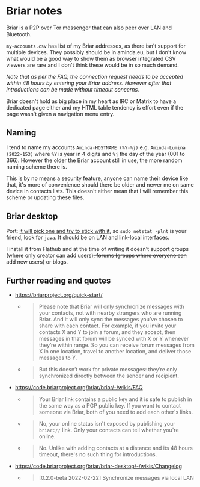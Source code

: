# Briar notes

Briar is a P2P over Tor messenger that can also peer over LAN and Bluetooth.

`my-accounts.csv` has list of my Briar addresses, as there isn't support
for multiple devices. They possibly should be in aminda.eu, but I don't
know what would be a good way to show them as browser integrated CSV
viewers are rare and I don't think these would be in so much demand.

*Note that as per the FAQ, the connection request needs to be accepted
within 48 hours by entering your Briar address. However after that
introductions can be made without timeout concerns.*

Briar doesn't hold as big place in my heart as IRC or Matrix to have a
dedicated page either and my HTML table tendency is effort even if the page
wasn't given a navigation menu entry.

## Naming

I tend to name my accounts `Aminda-HOSTNAME (%Y-%j)` e.g.
`Aminda-Lumina (2022-153)` where `%Y` is year in 4 digits and `%j` the day
of the year (001 to 366). However the older the Briar account still in use,
the more random naming scheme there is.

This is by no means a security feature, anyone can name their device like
that, it's more of convenience should there be older and newer me on same
device in contacts lists. This doesn't either mean that I will remember
this scheme or updating these files.

## Briar desktop

Port: [it will pick one and try to stick with it](https://matrix.to/#/%23briar_desktop%3Atchncs.de/%24FKJk80vFnp2Fqnyov8g2S1QGJuY8SrJBlPjjqGSaW5M?via=pikaviestin.fi&via=matrix.org&via=dendrite.matrix.org&via=tchncs.de), so `sudo netstat -plnt` is your friend, look for `java`. It should be on LAN and link-local interfaces.

I install it from Flathub and at the time of writing it doesn't support
groups (where only creator can add users)<s>, forums (groups where everyone can
add new users)</s> or blogs.

## Further reading and quotes

* https://briarproject.org/quick-start/
  * > Please note that Briar will only synchronize messages with your contacts, not with nearby strangers who are running Briar. And it will only sync the messages you’ve chosen to share with each contact. For example, if you invite your contacts X and Y to join a forum, and they accept, then messages in that forum will be synced with X or Y whenever they’re within range. So you can receive forum messages from X in one location, travel to another location, and deliver those messages to Y.
  * > But this doesn’t work for private messages: they’re only synchronized directly between the sender and recipient.
* https://code.briarproject.org/briar/briar/-/wikis/FAQ
  * > Your Briar link contains a public key and it is safe to publish in the same way as a PGP public key. If you want to contact someone via Briar, both of you need to add each other's links.
  * > No, your online status isn't exposed by publishing your `briar://` link. Only your contacts can tell whether you're online.
  * > No. Unlike with adding contacts at a distance and its 48 hours timeout, there's no such thing for introductions.
* https://code.briarproject.org/briar/briar-desktop/-/wikis/Changelog
  * > \[0.2.0-beta 2022-02-22\] Synchronize messages via local LAN
